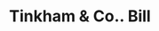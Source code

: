 ---
doi: 10.7916/D8806DPQ
date_other: unknown
date_other_textual: unknown
form: printed ephemera
genre:
- Invoices
name:
- Tinkham & Co.
object_in_context_url: https://biggert.cul.columbia.edu/items/view/ave_biggert_00515
subject_hierarchical_geographic:
- Springfield, Massachusetts, United States
subject_name:
- Tinkham & Co.
title: Tinkham & Co.. Bill
sort_title: Tinkham & Co.. Bill
call_number: ave_biggert_00515
coordinates:
- 42.112411,-72.547455
pid: ave_biggert_00515
identifiers: ave_biggert_00515
thumbnail: https://derivativo-3.library.columbia.edu/iiif/2/ldpd:343822/full/!256,256/0/native.jpg
permalink: "/biggert/ave_biggert_00515/"
layout: iiif-image-page
---